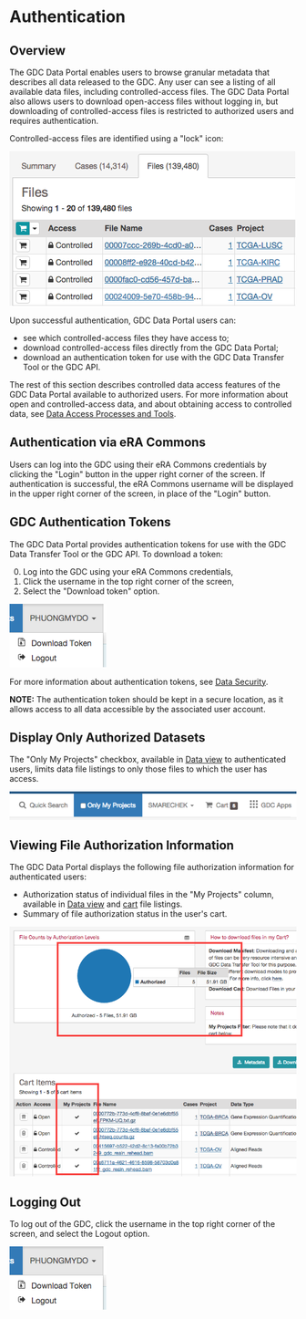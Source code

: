 # Authentication

## Overview

The GDC Data Portal enables users to browse granular metadata that describes all data released to the GDC. Any user can see a listing of all available data files, including controlled-access files. The GDC Data Portal also allows users to download open-access files without logging in, but downloading of controlled-access files is restricted to authorized users and requires authentication.

Controlled-access files are identified using a "lock" icon:

[![GDC Data Portal Main Page](images/gdc-data-portal-controlled-files.png)](images/gdc-data-portal-controlled-files.png "Click to see the full image.")

Upon successful authentication, GDC Data Portal users can:

- see which controlled-access files they have access to;
- download controlled-access files directly from the GDC Data Portal;
- download an authentication token for use with the GDC Data Transfer Tool or the GDC API.

The rest of this section describes controlled data access features of the GDC Data Portal available to authorized users. For more information about open and controlled-access data, and about obtaining access to controlled data, see [Data Access Processes and Tools](https://gdc.cancer.gov/access-data/data-access-processes-and-tools).

## Authentication via eRA Commons

Users can log into the GDC using their eRA Commons credentials by clicking the "Login" button in the upper right corner of the screen. If authentication is successful, the eRA Commons username will be displayed in the upper right corner of the screen, in place of the "Login" button.

## GDC Authentication Tokens

The GDC Data Portal provides authentication tokens for use with the GDC Data Transfer Tool or the GDC API. To download a token:

0. Log into the GDC using your eRA Commons credentials,
0. Click the username in the top right corner of the screen,
0. Select the "Download token" option.

![Token Download Button](images/gdc-data-portal-token-download.png)

For more information about authentication tokens, see [Data Security](../../Data/Data_Security/Data_Security.md#authentication-tokens).

**NOTE:** The authentication token should be kept in a secure location, as it allows access to all data accessible by the associated user account.

## Display Only Authorized Datasets

The "Only My Projects" checkbox, available in [Data view](Data.md) to authenticated users, limits data file listings to only those files to which the user has access.

[![Only My Projects checkbox](images/gdc-data-portal-only-my-projects.png)](images/gdc-data-portal-only-my-projects.png "Click to see the full image.")


## Viewing File Authorization Information

The GDC Data Portal displays the following file authorization information for authenticated users:

- Authorization status of individual files in the "My Projects" column, available in [Data view](Data.md) and [cart](Cart.md) file listings.
- Summary of file authorization status in the user's cart.

[![File Authorization Summary in GDC Cart](images/gdc-portal-cart-authorization-summary.png)](images/gdc-portal-cart-authorization-summary.png "Click to see the full image.")



## Logging Out

To log out of the GDC, click the username in the top right corner of the screen, and select the Logout option.

![Logout link](images/gdc-data-portal-token-download.png)
